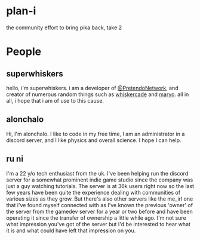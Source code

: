 # plan-i
the community effort to bring pika back, take 2

# People

## superwhiskers
hello, i'm superwhiskers. i am a developer of [@PretendoNetwork](https://github.com/PretendoNetwork), and creator of numerous random things such as [whiskercade](https://github.com/superwhiskers/whiskercade) and [maryo](https://github.com/PretendoNetwork/maryo). all in all, i hope that i am of use to this cause.

## alonchalo 
Hi, I'm alonchalo. I like to code in my free time, I am an administrator in a discord server, and I like physics and overall science. I hope I can help.

## ru ni
I'm a 22 y/o tech enthusiast from the uk. I've been helping run the discord server for a somewhat prominent indie game studio since the company was just a guy watching tutorials. The server is at 36k users right now so the last few years have been quite the experience dealing with communities of various sizes as they grow.   But there's also other servers like the me_irl one that i've found myself connected with as I've known the previous 'owner' of the server from the gamedev server for a year or two before and have been operating it since the transfer of ownership a little while ago. I'm not sure what impression you've got of the server but I'd be interested to hear what it is and what could have left that impression on you.
